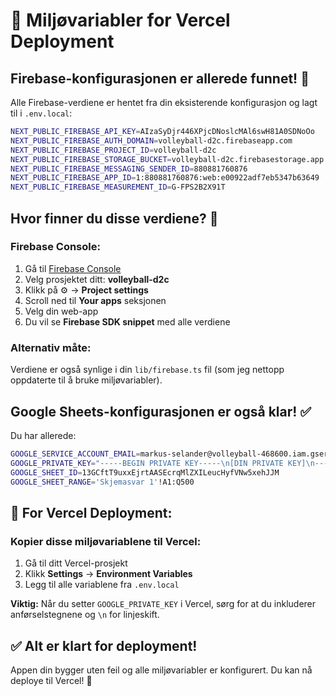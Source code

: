 # 🔑 Miljøvariabler for Vercel Deployment

## Firebase-konfigurasjonen er allerede funnet! 🎉

Alle Firebase-verdiene er hentet fra din eksisterende konfigurasjon og lagt til i `.env.local`:

```bash
NEXT_PUBLIC_FIREBASE_API_KEY=AIzaSyDjr446XPjcDNoslcMAl6swH81A0SDNoOo
NEXT_PUBLIC_FIREBASE_AUTH_DOMAIN=volleyball-d2c.firebaseapp.com
NEXT_PUBLIC_FIREBASE_PROJECT_ID=volleyball-d2c
NEXT_PUBLIC_FIREBASE_STORAGE_BUCKET=volleyball-d2c.firebasestorage.app
NEXT_PUBLIC_FIREBASE_MESSAGING_SENDER_ID=880881760876
NEXT_PUBLIC_FIREBASE_APP_ID=1:880881760876:web:e00922adf7eb5347b63649
NEXT_PUBLIC_FIREBASE_MEASUREMENT_ID=G-FPS2B2X91T
```

## Hvor finner du disse verdiene? 📍

### Firebase Console:

1. Gå til [Firebase Console](https://console.firebase.google.com/)
2. Velg prosjektet ditt: **volleyball-d2c**
3. Klikk på ⚙️ → **Project settings**
4. Scroll ned til **Your apps** seksjonen
5. Velg din web-app
6. Du vil se **Firebase SDK snippet** med alle verdiene

### Alternativ måte:

Verdiene er også synlige i din `lib/firebase.ts` fil (som jeg nettopp oppdaterte til å bruke miljøvariabler).

## Google Sheets-konfigurasjonen er også klar! ✅

Du har allerede:

```bash
GOOGLE_SERVICE_ACCOUNT_EMAIL=markus-selander@volleyball-468600.iam.gserviceaccount.com
GOOGLE_PRIVATE_KEY="-----BEGIN PRIVATE KEY-----\n[DIN PRIVATE KEY]\n-----END PRIVATE KEY-----\n"
GOOGLE_SHEET_ID=13GCftT9uxxEjrtAASEcrqMlZXILeucHyfVNw5xehJJM
GOOGLE_SHEET_RANGE='Skjemasvar 1'!A1:Q500
```

## 🚀 For Vercel Deployment:

### Kopier disse miljøvariablene til Vercel:

1. Gå til ditt Vercel-prosjekt
2. Klikk **Settings** → **Environment Variables**
3. Legg til alle variablene fra `.env.local`

**Viktig:** Når du setter `GOOGLE_PRIVATE_KEY` i Vercel, sørg for at du inkluderer anførselstegnene og `\n` for linjeskift.

## ✅ Alt er klart for deployment!

Appen din bygger uten feil og alle miljøvariabler er konfigurert. Du kan nå deploye til Vercel! 🎯
